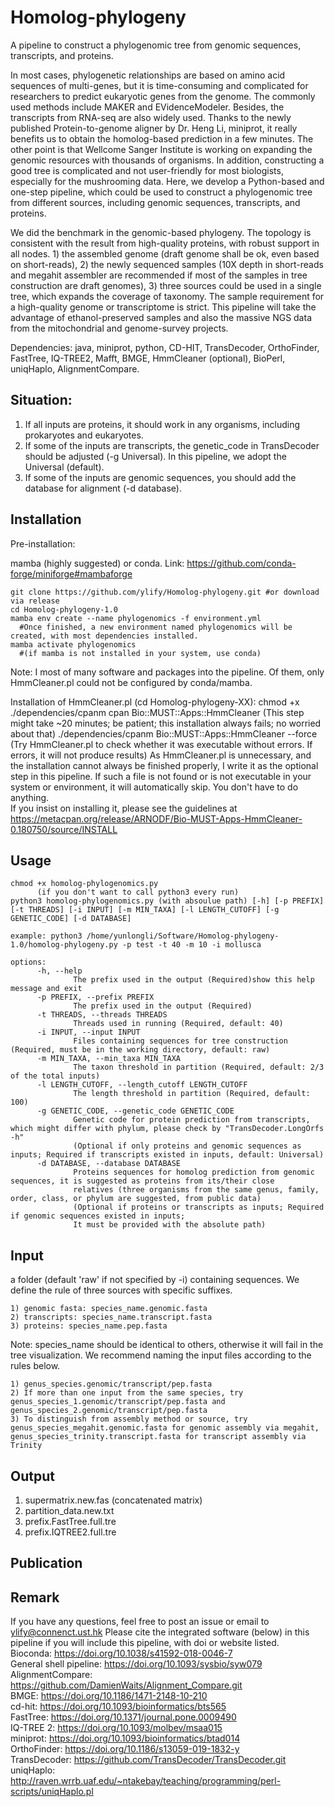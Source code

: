 # Homolog-phylogeny
A pipeline to construct a phylogenomic tree from genomic sequences, transcripts, and proteins.

In most cases, phylogenetic relationships are based on amino acid sequences of multi-genes, but it is time-consuming and complicated for researchers to predict eukaryotic genes from the genome. The commonly used methods include MAKER and EVidenceModeler. Besides, the transcripts from RNA-seq are also widely used. Thanks to the newly published Protein-to-genome aligner by Dr. Heng Li, miniprot, it really benefits us to obtain the homolog-based prediction in a few minutes. The other point is that Wellcome Sanger Institute is working on expanding the genomic resources with thousands of organisms. In addition, constructing a good tree is complicated and not user-friendly for most biologists, especially for the mushrooming data. Here, we develop a Python-based and one-step pipeline, which could be used to construct a phylogenomic tree from different sources, including genomic sequences, transcripts, and proteins.

We did the benchmark in the genomic-based phylogeny. The topology is consistent with the result from high-quality proteins, with robust support in all nodes. 1) the assembled genome (draft genome shall be ok, even based on short-reads), 2) the newly sequenced samples (10X depth in short-reads and megahit assembler are recommended if most of the samples in tree construction are draft genomes), 3) three sources could be used in a single tree, which expands the coverage of taxonomy. The sample requirement for a high-quality genome or transcriptome is strict. This pipeline will take the advantage of ethanol-preserved samples and also the massive NGS data from the mitochondrial and genome-survey projects.

Dependencies: java, miniprot, python, CD-HIT, TransDecoder, OrthoFinder, FastTree, IQ-TREE2, Mafft, BMGE, HmmCleaner (optional), BioPerl, uniqHaplo, AlignmentCompare.


Situation: 
-
1) If all inputs are proteins, it should work in any organisms, including prokaryotes and eukaryotes.  
2) If some of the inputs are transcripts, the genetic_code in TransDecoder should be adjusted (-g Universal). In this pipeline, we adopt the Universal (default).  
3) If some of the inputs are genomic sequences, you should add the database for alignment (-d database).
          

Installation 
-
Pre-installation:

mamba (highly suggested) or conda. Link: https://github.com/conda-forge/miniforge#mambaforge

    git clone https://github.com/ylify/Homolog-phylogeny.git #or download via release
    cd Homolog-phylogeny-1.0
    mamba env create --name phylogenomics -f environment.yml  
      #Once finished, a new environment named phylogenomics will be created, with most dependencies installed. 
    mamba activate phylogenomics
      #(if mamba is not installed in your system, use conda)  
Note: I most of many software and packages into the pipeline. Of them, only HmmCleaner.pl could not be configured by conda/mamba.   

Installation of HmmCleaner.pl (cd Homolog-phylogeny-XX): 
    chmod +x ./dependencies/cpanm 
    cpan Bio::MUST::Apps::HmmCleaner 
              (This step might take ~20 minutes; be patient; this installation always fails; no worried about that)
    ./dependencies/cpanm Bio::MUST::Apps::HmmCleaner --force 
              (Try HmmCleaner.pl to check whether it was executable without errors. If errors, it will not produce results) 
As HmmCleaner.pl is unnecessary, and the installation cannot always be finished properly, I write it as the optional step in this pipeline. If such a file is not found or is not executable in your system or environment, it will automatically skip. You don't have to do anything.  
If you insist on installing it, please see the guidelines at https://metacpan.org/release/ARNODF/Bio-MUST-Apps-HmmCleaner-0.180750/source/INSTALL

Usage
-
    chmod +x homolog-phylogenomics.py
          (if you don't want to call python3 every run)
    python3 homolog-phylogenomics.py (with absoulue path) [-h] [-p PREFIX] [-t THREADS] [-i INPUT] [-m MIN_TAXA] [-l LENGTH_CUTOFF] [-g GENETIC_CODE] [-d DATABASE]
    
    example: python3 /home/yunlongli/Software/Homolog-phylogeny-1.0/homolog-phylogeny.py -p test -t 40 -m 10 -i mollusca
    
    options:
          -h, --help
                  The prefix used in the output (Required)show this help message and exit
          -p PREFIX, --prefix PREFIX
                  The prefix used in the output (Required)
          -t THREADS, --threads THREADS
                  Threads used in running (Required, default: 40)
          -i INPUT, --input INPUT
                  Files containing sequences for tree construction (Required, must be in the working directory, default: raw)        
          -m MIN_TAXA, --min_taxa MIN_TAXA
                  The taxon threshold in partition (Required, default: 2/3 of the total inputs)
          -l LENGTH_CUTOFF, --length_cutoff LENGTH_CUTOFF
                  The length threshold in partition (Required, default: 100)
          -g GENETIC_CODE, --genetic_code GENETIC_CODE
                  Genetic code for protein prediction from transcripts, which might differ with phylum, please check by "TransDecoder.LongOrfs -h" 
                  (Optional if only proteins and genomic sequences as inputs; Required if transcripts existed in inputs, default: Universal)
          -d DATABASE, --database DATABASE
                  Proteins sequences for homolog prediction from genomic sequences, it is suggested as proteins from its/their close
                  relatives (three organisms from the same genus, family, order, class, or phylum are suggested, from public data) 
                  (Optional if proteins or transcripts as inputs; Required if genomic sequences existed in inputs; 
                  It must be provided with the absolute path)

Input
-
a folder (default 'raw' if not specified by -i) containing sequences. We define the rule of three sources with specific suffixes. 

    1) genomic fasta: species_name.genomic.fasta
    2) transcripts: species_name.transcript.fasta
    3) proteins: species_name.pep.fasta  
    
Note: species_name should be identical to others, otherwise it will fail in the tree visualization. We recommend naming the input files according to the rules below.  

    1) genus_species.genomic/transcript/pep.fasta  
    2) If more than one input from the same species, try genus_species_1.genomic/transcript/pep.fasta and genus_species_2.genomic/transcript/pep.fasta  
    3) To distinguish from assembly method or source, try genus_species_megahit.genomic.fasta for genomic assembly via megahit, genus_species_trinity.transcript.fasta for transcript assembly via Trinity

Output
-
1) supermatrix.new.fas (concatenated matrix)  
2) partition_data.new.txt  
3) prefix.FastTree.full.tre  
4) prefix.IQTREE2.full.tre  
  
Publication
-



Remark
-
If you have any questions, feel free to post an issue or email to ylify@connenct.ust.hk
Please cite the integrated software (below) in this pipeline if you will include this pipeline, with doi or website listed.  
Bioconda: https://doi.org/10.1038/s41592-018-0046-7  
General shell pipeline: https://doi.org/10.1093/sysbio/syw079  
AlignmentCompare: https://github.com/DamienWaits/Alignment_Compare.git  
BMGE: https://doi.org/10.1186/1471-2148-10-210  
cd-hit: https://doi.org/10.1093/bioinformatics/bts565  
FastTree: https://doi.org/10.1371/journal.pone.0009490  
IQ-TREE 2: https://doi.org/10.1093/molbev/msaa015  
miniprot: https://doi.org/10.1093/bioinformatics/btad014  
OrthoFinder: https://doi.org/10.1186/s13059-019-1832-y  
TransDecoder: https://github.com/TransDecoder/TransDecoder.git  
uniqHaplo: http://raven.wrrb.uaf.edu/~ntakebay/teaching/programming/perl-scripts/uniqHaplo.pl
